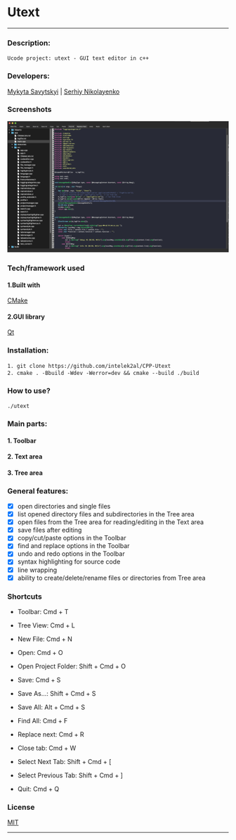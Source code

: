 # Utext
___

 ### Description:
    Ucode project: utext - GUI text editor in c++ 
 ### Developers:
 [Mykyta Savytskyi](https://github.com/intelek2al) | 
 [Serhiy Nikolayenko](https://github.com/N-911)
 

### Screenshots 
 ![utext main](/app/resources/main_utext.png)

### Tech/framework used

#### 1.Built with

 [CMake](https://cmake.org)

#### 2.GUI library

 [Qt](https://www.qt.io)

   
 ### Installation:
    1. git clone https://github.com/intelek2al/CPP-Utext
    2. cmake . -Bbuild -Wdev -Werror=dev && cmake --build ./build
 
 ### How to use?
    ./utext

### Main parts:
 #### 1. Toolbar
 #### 2. Text area
 #### 3. Tree area

### General features:
   - [x] open directories and single files
   - [x] list opened directory files and subdirectories in the Tree area
   - [x] open files from the Tree area for reading/editing in the Text area
   - [x] save files after editing
   - [x] copy/cut/paste options in the Toolbar
   - [x] find and replace options in the Toolbar
   - [x] undo and redo options in the Toolbar
   - [x] syntax highlighting for source code
   - [x] line wrapping
   - [x] ability to create/delete/rename files or directories from Tree area

### Shortcuts
* Toolbar:      Cmd + T
* Tree View:    Cmd + L
* New File:     Cmd + N
* Open:         Cmd + O
* Open Project Folder: Shift + Cmd + O
* Save:         Cmd + S
* Save As...:   Shift + Cmd + S
* Save All:     Alt + Cmd + S

* Find All:     Cmd + F
* Replace next: Cmd + R
* Close tab:    Cmd + W
* Select Next Tab: Shift + Cmd + [
* Select Previous Tab: Shift + Cmd + ]

* Quit:         Cmd + Q

### License
[MIT](https://choosealicense.com/licenses/mit/)

---

